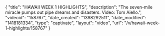 {
    "title": "HAWAII WEEK 1 HIGHLIGHTS",
    "description": "The seven-mile miracle pumps out pipe dreams and disasters. Video: Tom Aiello.",
    "videoid": "158767",
    "date_created": "1398292511",
    "date_modified": "1418181334",
    "type": "captivate",
    "layout": "video",
    "url": "\/v\/hawaii-week-1-highlights\/158767"
}